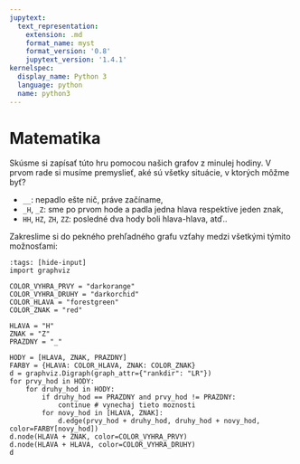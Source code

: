 ```yaml
---
jupytext:
  text_representation:
    extension: .md
    format_name: myst
    format_version: '0.8'
    jupytext_version: '1.4.1'
kernelspec:
  display_name: Python 3
  language: python
  name: python3
---
```


Matematika
===========

Skúsme si zapísať túto hru pomocou našich grafov z minulej hodiny. V prvom rade si musíme premyslieť, aké sú všetky situácie, v ktorých môžme byť?
- `__`: nepadlo ešte nič, práve začíname,
- `_H`, `_Z`: sme po prvom hode a padla jedna hlava respektíve jeden znak,
- `HH`, `HZ`, `ZH`, `ZZ`: posledné dva hody boli hlava-hlava, atď..

Zakreslime si do pekného prehľadného grafu vzťahy medzi všetkými týmito možnosťami:

```{code-cell} ipython3
:tags: [hide-input]
import graphviz

COLOR_VYHRA_PRVY = "darkorange"
COLOR_VYHRA_DRUHY = "darkorchid"
COLOR_HLAVA = "forestgreen"
COLOR_ZNAK = "red"

HLAVA = "H"
ZNAK = "Z"
PRAZDNY = "_"

HODY = [HLAVA, ZNAK, PRAZDNY]
FARBY = {HLAVA: COLOR_HLAVA, ZNAK: COLOR_ZNAK}
d = graphviz.Digraph(graph_attr={"rankdir": "LR"})
for prvy_hod in HODY:
    for druhy_hod in HODY:
        if druhy_hod == PRAZDNY and prvy_hod != PRAZDNY:
            continue # vynechaj tieto moznosti
        for novy_hod in [HLAVA, ZNAK]:
            d.edge(prvy_hod + druhy_hod, druhy_hod + novy_hod, color=FARBY[novy_hod])
d.node(HLAVA + ZNAK, color=COLOR_VYHRA_PRVY)
d.node(HLAVA + HLAVA, color=COLOR_VYHRA_DRUHY)
d
```
